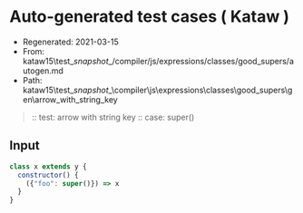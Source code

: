 # Auto-generated test cases ( Kataw )
- Regenerated: 2021-03-15
- From: kataw15\test\__snapshot__/compiler/js/expressions/classes/good_supers/autogen.md
- Path: kataw15\test\__snapshot__\compiler\js\expressions\classes\good_supers\gen\arrow_with_string_key
> :: test: arrow with string key
> :: case: super()
## Input

`````js
class x extends y {
  constructor() {
    ({"foo": super()}) => x
  }
}
`````
